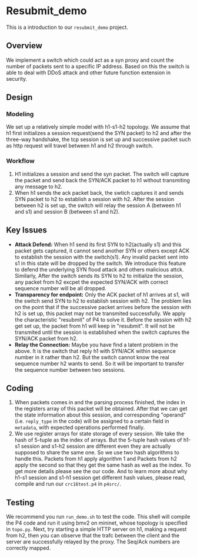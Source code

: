 # Resubmit_demo 
This is a introduction to our `resubmit_demo` project.
## Overview
We implement a switch which could act as a syn proxy and count the number of packets sent to a specific IP address.
Based on this the switch is able to deal with DDoS attack and other future function extension in security.

## Design
### Modeling
We set up a relatively simple model with h1-s1-h2 topology. We assume that h1 first initializes a session request(send the SYN packet) to h2 and after the three-way handshake, the tcp session is set up and successive packet such as http request will travel between h1 and h2 through switch.
### Workflow
1. H1 initializes a session and send the syn packet. The switch will capture the packet and send back the SYN/ACK packet to h1 without transmiting any message to h2. 
2. When h1 sends the ack packet back, the swtich captures it and sends SYN packet to h2 to establish a session with h2. After the session between h2 is set up, the switch will relay the session A (between h1 and s1) and session B (between s1 and h2).

## Key Issues

* **Attack Defend:** 
When h1 send its first SYN to h2(actually s1) and this packet gets captured, it cannot send another SYN or others except ACK to establish the session with the switch(s1). Any invalid packet sent into s1 in this state will be dropped by the switch. We introduce this feature to defend the underlying SYN flood attack and others malicious attck. Similarly, After the switch sends its SYN to h2 to initialize the session, any packet from h2 excpet the expected SYN/ACK with correct sequence number will be all dropped.
* **Transparency for endpoint:** 
Only the ACK packet of h1 arrives at s1, will the switch send SYN to h2 to establish session with h2. The problem lies on the point that if the successive packet arrives before the session with h2 is set up, this packet may not be transmited successfully. We apply the characteristic "resubmit" of P4 to solve it. Before the session with h2 get set up, the packet from h1 will keep in "resubmit". It will not be transmited until the session is established when the switch captures the SYN/ACK packet from h2. 
* **Relay the Connection:**
Maybe you have find a latent problem in the above. It is the switch that reply h1 with SYN/ACK within sequence number in it rather than h2. But the switch cannot know the real sequence number h2 wants to send. So it will be important to transfer the sequence number between two sessions.

## Coding
1. When packets comes in and the parsing process finished, the index in the registers array of this packet will be obtained. After that we can get the state information about this session, and corresponding "operand"(i.e. `reply_type` in the code) will be assigned to a certain field in `metadata`, with expected operations performed finally.
1. We use register arrays for state storage of every session. We take the hash of 5-tuple as the index of arrays. But the 5-tuple hash values of h1-s1 session and s1-h2 session are different even they are actually supposed to share the same one. So we use two hash algorithms to handle this. Packets from h1 apply algorithm 1 and Packets from h2 apply the second so that they get the same hash as well as the index. To get more details please see the our code. And to learn more about why h1-s1 session and s1-h1 session get different hash values, please read, compile and run our `crc16test.p4` in `p4src/`.   

## Testing 
We recommend you run `run_demo.sh` to test the code.
This shell will compile the P4 code and run it using bmv2 on mininet, whose topology is specified in `topo.py`.
Next, try starting a simple HTTP server on h1, making a request from h2, then you can  observe that the trafc between the client
and the server are successfully relayed by the proxy. The Seq/Ack
numbers are correctly mapped.

